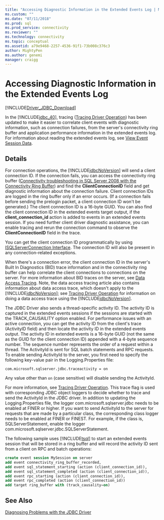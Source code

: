 ```yaml
---
title: "Accessing Diagnostic Information in the Extended Events Log | Microsoft Docs"
ms.custom: ""
ms.date: "07/11/2018"
ms.prod: sql
ms.prod_service: connectivity
ms.reviewer: ""
ms.technology: connectivity
ms.topic: conceptual
ms.assetid: a79e9468-2257-4536-91f1-73b008c376c3
author: MightyPen
ms.author: genemi
manager: craigg
---
```

# Accessing Diagnostic Information in the Extended Events Log
[!INCLUDE[Driver_JDBC_Download](../../includes/driver_jdbc_download.md)]

  In the [!INCLUDE[jdbc_40](../../includes/jdbc_40_md.md)], tracing ([Tracing Driver Operation](../../connect/jdbc/tracing-driver-operation.md)) has been updated to make it easier to correlate client events with diagnostic information, such as connection failures, from the server's connectivity ring buffer and application performance information in the extended events log. For information about reading the extended events log, see [View Event Session Data](https://msdn.microsoft.com/library/hh710068(SQL.110).aspx).  
  
## Details  
 For connection operations, the [!INCLUDE[jdbcNoVersion](../../includes/jdbcnoversion_md.md)] will send a client connection ID. If the connection fails, you can access the connectivity ring buffer ([Connectivity troubleshooting in SQL Server 2008 with the Connectivity Ring Buffer](https://go.microsoft.com/fwlink/?LinkId=207752)) and find the **ClientConnectionID** field and get diagnostic information about the connection failure. Client connection IDs are logged in the ring buffer only if an error occurs. (If a connection fails before sending the prelogin packet, a client connection ID won't be generated.) The client connection ID is a 16-byte GUID. You can also find the client connection ID in the extended events target output, if the **client_connection_id** action is added to events in an extended events session. If you need further client driver diagnostic assistance, you can enable tracing and rerun the connection command to observe the **ClientConnectionID** field in the trace.  
  
 You can get the client connection ID programmatically by using [ISQLServerConnection Interface](../../connect/jdbc/reference/isqlserverconnection-interface.md). The connection ID will also be present in any connection-related exceptions.  
  
 When there's a connection error, the client connection ID in the server's Built In Diagnostics (BID) trace information and in the connectivity ring buffer can help correlate the client connections to connections on the server. For more information about BID traces on the server, see [Data Access Tracing](https://go.microsoft.com/fwlink/?LinkId=125805). Note, the data access tracing article also contains information about data access trace, which doesn't apply to the [!INCLUDE[jdbcNoVersion](../../includes/jdbcnoversion_md.md)]; see [Tracing Driver Operation](../../connect/jdbc/tracing-driver-operation.md) for information on doing a data access trace using the [!INCLUDE[jdbcNoVersion](../../includes/jdbcnoversion_md.md)].  
  
 The JDBC Driver also sends a thread-specific activity ID. The activity ID is captured in the extended events sessions if the sessions are started with the TRACK_CAUSAILITY option enabled. For performance issues with an active connection, you can get the activity ID from the client's trace (ActivityID field) and then locate the activity ID in the extended events output. The activity ID in extended events is a 16-byte GUID (not the same as the GUID for the client connection ID) appended with a 4-byte sequence number. The sequence number represents the order of a request within a thread. The ActivityId is sent for SQL batch statements and RPC requests. To enable sending ActivityId to the server, you first need to specify the following key-value pair in the Logging.Properties file:  
  
```
com.microsoft.sqlserver.jdbc.traceactivity = on  
```  
  
 Any value other than `on` (case sensitive) will disable sending the ActivityId.  
  
 For more information, see [Tracing Driver Operation](../../connect/jdbc/tracing-driver-operation.md). This trace flag is used with corresponding JDBC object loggers to decide whether to trace and send the ActivityId in the JDBC driver. In addition to updating the Logging.Properties file, the logger com.microsoft.sqlserver.jdbc needs to be enabled at FINER or higher. If you want to send ActivityId to the server for requests that are made by a particular class, the corresponding class logger needs to be enabled at FINER or FINEST. For example, if the class is, SQLServerStatement, enable the logger com.microsoft.sqlserver.jdbc.SQLServerStatement.  
  
 The following sample uses [!INCLUDE[tsql](../../includes/tsql-md.md)] to start an extended events session that will be stored in a ring buffer and will record the activity ID sent from a client on RPC and batch operations:  
  
```sql
create event session MySession on server  
add event connectivity_ring_buffer_recorded,  
add event sql_statement_starting (action (client_connection_id)),  
add event sql_statement_completed (action (client_connection_id)),  
add event rpc_starting (action (client_connection_id)),  
add event rpc_completed (action (client_connection_id))  
add target ring_buffer with (track_causality=on)  
```  
  
## See Also  
 [Diagnosing Problems with the JDBC Driver](../../connect/jdbc/diagnosing-problems-with-the-jdbc-driver.md)  
  
  
